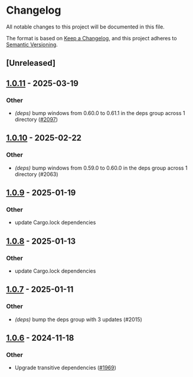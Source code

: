 # Changelog

All notable changes to this project will be documented in this file.

The format is based on [Keep a Changelog](https://keepachangelog.com/en/1.0.0/),
and this project adheres to [Semantic Versioning](https://semver.org/spec/v2.0.0.html).

## [Unreleased]

## [1.0.11](https://github.com/cargo-bins/cargo-binstall/compare/atomic-file-install-v1.0.10...atomic-file-install-v1.0.11) - 2025-03-19

### Other

- *(deps)* bump windows from 0.60.0 to 0.61.1 in the deps group across 1 directory ([#2097](https://github.com/cargo-bins/cargo-binstall/pull/2097))

## [1.0.10](https://github.com/cargo-bins/cargo-binstall/compare/atomic-file-install-v1.0.9...atomic-file-install-v1.0.10) - 2025-02-22

### Other

- *(deps)* bump windows from 0.59.0 to 0.60.0 in the deps group across 1 directory (#2063)

## [1.0.9](https://github.com/cargo-bins/cargo-binstall/compare/atomic-file-install-v1.0.8...atomic-file-install-v1.0.9) - 2025-01-19

### Other

- update Cargo.lock dependencies

## [1.0.8](https://github.com/cargo-bins/cargo-binstall/compare/atomic-file-install-v1.0.7...atomic-file-install-v1.0.8) - 2025-01-13

### Other

- update Cargo.lock dependencies

## [1.0.7](https://github.com/cargo-bins/cargo-binstall/compare/atomic-file-install-v1.0.6...atomic-file-install-v1.0.7) - 2025-01-11

### Other

- *(deps)* bump the deps group with 3 updates (#2015)

## [1.0.6](https://github.com/cargo-bins/cargo-binstall/compare/atomic-file-install-v1.0.5...atomic-file-install-v1.0.6) - 2024-11-18

### Other

- Upgrade transitive dependencies ([#1969](https://github.com/cargo-bins/cargo-binstall/pull/1969))
